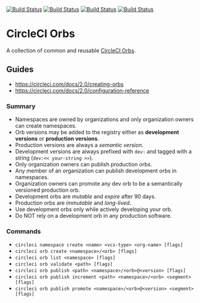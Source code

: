 [![Build Status][circleci-image]][circleci-url]
[![Build Status][devops-orb-image]][devops-orb-url]
[![Build Status][golang-orb-image]][golang-orb-url]
[![Build Status][node-orb-image]][node-orb-url]

# CircleCI Orbs

A collection of common and reusable [CircleCI Orbs](https://circleci.com/orbs).

## Guides

  - https://circleci.com/docs/2.0/creating-orbs
  - https://circleci.com/docs/2.0/configuration-reference

### Summary

  - Namespaces are owned by organizations and only organization owners can create namespaces.
  - Orb versions may be added to the registry either as **development versions** or **production versions**.
  - Production versions are always a *semantic version*.
  - Development versions are always prefixed with `dev:` and tagged with a string (`dev:<< your-string >>`).
  - Only organization owners can publish production orbs.
  - Any member of an organization can publish development orbs in namespaces.
  - Organization owners can promote any dev orb to be a semantically versioned production orb.
  - Development orbs are *mutable* and *expire* after 90 days.
  - Production orbs are *immutable* and *long-lived*.
  - Use development orbs only while actively developing your orb.
  - Do NOT rely on a development orb in any production software.

### Commands

  - `circleci namespace create <name> <vcs-type> <org-name> [flags]`
  - `circleci orb create <namespace>/<orb> [flags]`
  - `circleci orb list <namespace> [flags]`
  - `circleci orb validate <path> [flags]`
  - `circleci orb publish <path> <namespace>/<orb>@<version> [flags]`
  - `circleci orb publish increment <path> <namespace>/<orb> <segment> [flags]`
  - `circleci orb publish promote <namespace>/<orb>@<version> <segment> [flags]`


[circleci-url]: https://circleci.com/gh/moorara/circleci-orbs/tree/master
[circleci-image]: https://circleci.com/gh/moorara/circleci-orbs/tree/master.svg?style=shield
[devops-orb-url]: https://circleci.com/orbs/registry/orb/moorara/devops
[devops-orb-image]: https://img.shields.io/endpoint.svg?label=devops&url=https://badges.circleci.io/orb/moorara/devops
[golang-orb-url]: https://circleci.com/orbs/registry/orb/moorara/golang
[golang-orb-image]: https://img.shields.io/endpoint.svg?label=golang&url=https://badges.circleci.io/orb/moorara/golang
[node-orb-url]: https://circleci.com/orbs/registry/orb/moorara/node
[node-orb-image]: https://img.shields.io/endpoint.svg?label=node&url=https://badges.circleci.io/orb/moorara/node
